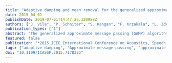 ```yaml
---
title: "Adaptive damping and mean removal for the generalized approximate message passing algorithm"
date: 2015-04-01
publishDate: 2019-07-01T14:47:22.120988Z
authors: ["J. Vila", "P. Schniter", "S. Rangan", "F. Krzakala", "L. Zdeborová"]
publication_types: ["1"]
abstract: "The generalized approximate message passing (GAMP) algorithm is an efficient method of MAP or approximate-MMSE estimation of x observed from a noisy version of the transform coefficients z = Ax. In fact, for large zero-mean i.i.d sub-Gaussian A, GAMP is characterized by a state evolution whose fixed points, when unique, are optimal. For generic A, however, GAMP may diverge. In this paper, we propose adaptive-damping and mean-removal strategies that aim to prevent divergence. Numerical results demonstrate significantly enhanced robustness to non-zero-mean, rank-deficient, column-correlated, and ill-conditioned A."
featured: false
publication: "*2015 IEEE International Conference on Acoustics, Speech and Signal Processing (ICASSP)*"
tags: ["adaptive damping", "Approximate message passing", "approximate-MMSE estimation", "AWGN", "belief propagation", "column-correlated A", "compressed sensing", "Damping", "GAMP algorithm", "Gaussian distribution", "generalized approximate message passing algorithm", "ill-conditioned A", "least mean squares methods", "MAP estimation", "mean removal", "message passing", "nonzero-mean A", "rank-deficient A", "state evolution", "transform coefficients", "zero-mean i.i.d sub-Gaussian A"]
doi: "10.1109/ICASSP.2015.7178325"
---
```


